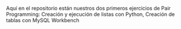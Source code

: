 Aquí en el repositorio están nuestros dos primeros ejercicios de Pair Programming:
Creación y ejecución de listas con Python,
Creación de tablas con MySQL Workbench
